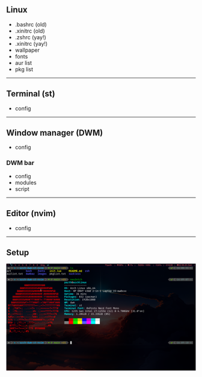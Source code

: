 ## Linux
- .bashrc (old)
- .xinitrc (old)
- .zshrc (yay!)
- .xinitrc (yay!)
- wallpaper
- fonts
- aur list
- pkg list
---
## Terminal (st)
- config
---
## Window manager (DWM)
- config
### DWM bar
- config
- modules
- script
---
## Editor (nvim)
- config
---
## Setup
![Preview](images/setup_new_final.png)
